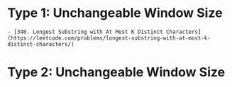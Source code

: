 # Type 1: Unchangeable Window Size
    - [340. Longest Substring with At Most K Distinct Characters](https://leetcode.com/problems/longest-substring-with-at-most-k-distinct-characters/)
# Type 2: Unchangeable Window Size
